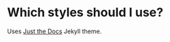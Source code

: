 # Which styles should I use?

Uses [Just the Docs](https://github.com/just-the-docs/just-the-docs/) Jekyll
theme.
